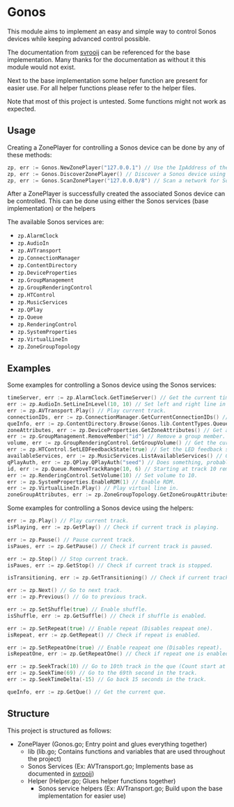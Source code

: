 # Gonos

This module aims to implement an easy and simple way to control Sonos devices while keeping advanced control possible.

The documentation from [svrooij](https://github.com/svrooij/sonos-api-docs) can be referenced for the base implementation.
Many thanks for the documentation as without it this module would not exist.

Next to the base implementation some helper function are present for easier use.
For all helper functions please refer to the helper files.

Note that most of this project is untested.
Some functions might not work as expected.

## Usage

Creating a ZonePlayer for controlling a Sonos device can be done by any of these methods:

```go
zp, err := Gonos.NewZonePlayer("127.0.0.1") // Use the IpAddress of the Sonos device.
zp, err := Gonos.DiscoverZonePlayer() // Discover a Sonos device using SSDP.
zp, err := Gonos.ScanZonePlayer("127.0.0.0/8") // Scan a network for Sonos devices.
```

After a ZonePlayer is successfully created the associated Sonos device can be controlled.
This can be done using either the Sonos services (base implementation) or the helpers

The available Sonos services are:

- `zp.AlarmClock`
- `zp.AudioIn`
- `zp.AVTransport`
- `zp.ConnectionManager`
- `zp.ContentDirectory`
- `zp.DeviceProperties`
- `zp.GroupManagement`
- `zp.GroupRenderingControl`
- `zp.HTControl`
- `zp.MusicServices`
- `zp.QPlay`
- `zp.Queue`
- `zp.RenderingControl`
- `zp.SystemProperties`
- `zp.VirtualLineIn`
- `zp.ZoneGroupTopology`

## Examples

Some examples for controlling a Sonos device using the Sonos services:

```go
timeServer, err := zp.AlarmClock.GetTimeServer() // Get the current time server.
err := zp.AudioIn.SetLineInLevel(10, 10) // Set left and right line in level to 10.
err := zp.AVTransport.Play() // Play current track.
connectionIDs, err := zp.ConnectionManager.GetCurrentConnectionIDs() // Get ids of current connections.
queInfo, err := zp.ContentDirectory.Browse(Gonos.lib.ContentTypes.QueueMain, "BrowseDirectChildren", "dc:title,res,dc:creator,upnp:artist,upnp:album,upnp:albumArtURI", 0, 0, "") // Get info of the current main que.
zoneAttributes, err := zp.DeviceProperties.GetZoneAttributes() // Get attributes of current zone.
err := zp.GroupManagement.RemoveMember("id") // Remove a group member.
volume, err := zp.GroupRenderingControl.GetGroupVolume() // Get the current group volume.
err := zp.HTControl.SetLEDFeedbackState(true) // Set the LED feedback state.
availableServices, err := zp.MusicServices.ListAvailableServices() // Get available music services.
qPlayAuth, err := zp.QPlay.QPlayAuth("seed") // Does something, probably, idk.
id, err := zp.Queue.RemoveTrackRange(10, 6) // Starting at track 10 remove 6 tracks from que.
err := zp.RenderingControl.SetVolume(10) // Set volume to 10.
err := zp.SystemProperties.EnableRDM(1) // Enable RDM.
err := zp.VirtualLineIn.Play() // Play virtual line in.
zoneGroupAttributes, err := zp.ZoneGroupTopology.GetZoneGroupAttributes() // Get attributes of current zone group.
```

Some examples for controlling a Sonos device using the helpers:

```go
err := zp.Play() // Play current track.
isPlaying, err := zp.GetPlay() // Check if current track is playing.

err := zp.Pause() // Pause current track.
isPaues, err := zp.GetPause() // Check if current track is paused.

err := zp.Stop() // Stop current track.
isPaues, err := zp.GetStop() // Check if current track is stopped.

isTransitioning, err := zp.GetTransitioning() // Check if current track is transitioning.

err := zp.Next() // Go to next track.
err := zp.Previous() // Go to previous track.

err := zp.SetShuffle(true) // Enable shuffle.
isShuffle, err := zp.GetSuffle() // Check if shuffle is enabled.

err := zp.SetRepeat(true) // Enable repeat (Disables reapeat one).
isRepeat, err := zp.GetRepeat() // Check if repeat is enabled.

err := zp.SetRepeatOne(true) // Enable reapeat one (Disables repeat).
isRepeatOne, err := zp.GetRepeatOne() // Check if repeat one is enabled.

err := zp.SeekTrack(10) // Go to 10th track in the que (Count start at 1).
err := zp.SeekTime(69) // Go to the 69th second in the track.
err := zp.SeekTimeDelta(-15) // Go back 15 seconds in the track.

queInfo, err := zp.GetQue() // Get the current que.
```

## Structure

This project is structured as follows:

- ZonePlayer (Gonos.go; Entry point and glues everything together)
  - lib (lib.go; Contains functions and variables that are used throughout the project)
  - Sonos Services (Ex: AVTransport.go; Implements base as documented in [svrooij](https://github.com/svrooij/sonos-api-docs))
  - Helper (Helper.go; Glues helper functions together)
    - Sonos service helpers (Ex: AVTransport.go; Build upon the base implementation for easier use)
